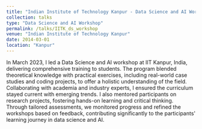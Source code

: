 ```yaml
---
title: "Indian Institute of Technology Kanpur - Data Science and AI Workshop"
collection: talks
type: "Data Science and AI Workshop"
permalink: /talks/IITK_ds_workshop
venue: "Indian Institute of Technology Kanpur"
date: 2014-03-01
location: "Kanpur"
---
```


In March 2023, I led a Data Science and AI workshop at IIT Kanpur, India, delivering comprehensive training to students. The program blended theoretical knowledge with practical exercises, including real-world case studies and coding projects, to offer a holistic understanding of the field. Collaborating with academia and industry experts, I ensured the curriculum stayed current with emerging trends. I also mentored participants on research projects, fostering hands-on learning and critical thinking. Through tailored assessments, we monitored progress and refined the workshops based on feedback, contributing significantly to the participants' learning journey in data science and AI.
